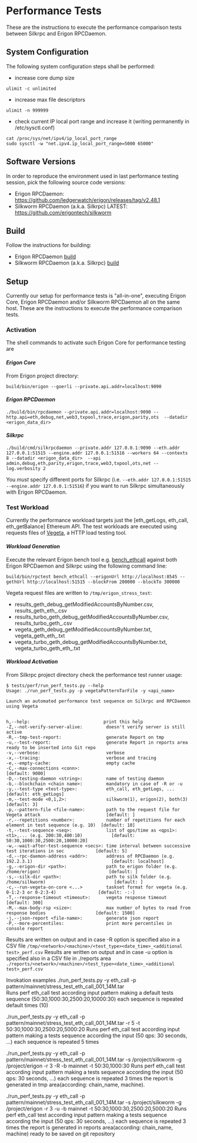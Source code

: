 # Performance Tests
These are the instructions to execute the performance comparison tests between Silkrpc and Erigon RPCDaemon.

## System Configuration
The following system configuration steps shall be performed:

* increase core dump size 
```
ulimit -c unlimited
```
* increase max file descriptors
```
ulimit -n 999999
```
* check current IP local port range and increase it (writing permanently in /etc/sysctl.conf)
```
cat /proc/sys/net/ipv4/ip_local_port_range
sudo sysctl -w "net.ipv4.ip_local_port_range=5000 65000"
```

## Software Versions
In order to reproduce the environment used in last performance testing session, pick the following source code versions:

* Erigon RPCDaemon:  https://github.com/ledgerwatch/erigon/releases/tag/v2.48.1
* Silkworm RPCDaemon (a.k.a. Silkrpc) LATEST: https://github.com/erigontech/silkworm

## Build
Follow the instructions for building:

* Erigon RPCDaemon [build](https://github.com/)
* Silkworm RPCDaemon (a.k.a. Silkrpc) [build](https://github.com/torquem-ch/silkworm)

## Setup
Currently our setup for performance tests is "all-in-one", executing Erigon Core, Erigon RPCDaemon and/or Silkworm RPCDaemon all on the same host.
These are the instructions to execute the performance comparison tests.

### Activation
The shell commands to activate such Erigon Core for performance testing are

#### _Erigon Core_
From Erigon project directory:
```
build/bin/erigon --goerli --private.api.addr=localhost:9090
```
#### _Erigon RPCDaemon_
```
./build/bin/rpcdaemon --private.api.addr=localhost:9090 --http.api=eth,debug,net,web3,txpool,trace,erigon,parity,ots  --datadir <erigon_data_dir>
```

#### _Silkrpc_
```
./build/cmd/silkrpcdaemon --private.addr 127.0.0.1:9090 --eth.addr 127.0.0.1:51515 --engine.addr 127.0.0.1:51516 --workers 64 --contexts 8 --datadir <erigon_data_dir>  --api admin,debug,eth,parity,erigon,trace,web3,txpool,ots,net --log.verbosity 2 
```
You *must* specify different ports for Silkrpc (i.e. `--eth.addr 127.0.0.1:51515 --engine.addr 127.0.0.1:51516`) if you want to run Silkrpc simultaneously with Erigon RPCDaemon.

### Test Workload

Currently the performance workload targets just the [eth_getLogs, eth_call, eth_getBalance] Ethereum API. The test workloads are executed using requests files of [Vegeta](https://github.com/tsenart/vegeta/), a HTTP load testing tool.

#### _Workload Generation_

Execute the relevant Erigon bench tool e.g. [bench_ethcall](https://github.com/ledgerwatch/erigon/blob/devel/cmd/rpctest/rpctest/bench_ethcall.go) against both Erigon RPCDaemon and Silkrpc using the following command line:

```
build/bin/rpctest bench_ethcall --erigonUrl http://localhost:8545 --gethUrl http://localhost:51515 --blockFrom 200000 --blockTo 300000
```

Vegeta request files are written to `/tmp/erigon_stress_test`:
* results_geth_debug_getModifiedAccountsByNumber.csv, results_geth_eth_<api>.csv
* results_turbo_geth_debug_getModifiedAccountsByNumber.csv, results_turbo_geth_<api>.csv
* vegeta_geth_debug_getModifiedAccountsByNumber.txt, vegeta_geth_eth_<api>.txt
* vegeta_turbo_geth_debug_getModifiedAccountsByNumber.txt, vegeta_turbo_geth_eth_<api>.txt

#### _Workload Activation_

From Silkrpc project directory check the performance test runner usage:
```
$ tests/perf/run_perf_tests.py --help
Usage: ./run_perf_tests.py -p vegetaPatternTarFile -y <api_name>  

Launch an automated performance test sequence on Silkrpc and RPCDaemon using Vegeta


h,--help:                            print this help
-Z,--not-verify-server-alive:         doesn't verify server is still active
-R,--tmp-test-report:                 generate Report on tmp
-u,--test-report:                     generate Report in reports area ready to be inserted into Git repo
-v,--verbose:                         verbose
-x,--tracing:                         verbose and tracing
-e,--empty-cache:                     empty cache
-C,--max-connections <conn>:                                                                             [default: 9000]
-D,--testing-daemon <string>:         name of testing daemon
-b,--blockchain <chain name>:         mandatory in case of -R or -u
-y,--test-type <test-type>:           eth_call, eth_getLogs, ...                                         [default: eth_getLogs]
-m,--test-mode <0,1,2>:               silkworm(1), erigon(2), both(3)                                    [default: 3]
-p,--pattern-file <file-name>:        path to the request file for Vegeta attack                         [default: ]
-r,--repetitions <number>:            number of repetitions for each element in test sequence (e.g. 10)  [default: 10]
-t,--test-sequence <seq>:             list of qps/time as <qps1>:<t1>,... (e.g. 200:30,400:10)           [default: 50:30,1000:30,2500:20,10000:20]
-w,--wait-after-test-sequence <secs>: time interval between successive test iterations in sec            [default: 5]
-d,--rpc-daemon-address <addr>:       address of RPCDaemon (e.g. 192.2.3.1)                              [default: localhost]
-g,--erigon-dir <path>:               path to erigon folder (e.g. /home/erigon)                          [default: ]
-s,--silk-dir <path>:                 path to silk folder (e.g. /home/silkworm)                          [default: ]
-c,--run-vegeta-on-core <...>         taskset format for vegeta (e.g. 0-1:2-3 or 0-2:3-4)                [default: -:-]
-T,--response-timeout <timeout>:      vegeta response timeout                                            [default: 300]
-M,--max-body-rsp <size>:             max number of bytes to read from response bodies                   [default: 1500]
-j,--json-report <file-name>:         generate json report
-P,--more-percentiles:                print more percentiles in console report
```

Results are written on output and in case -R option is specified also in a CSV file `/tmp/<network>/<machine>/<test_type><date_time>_<additional test>_perf.csv`
Results are written on output and in case -u option is specified also in a CSV file in ./reports area  `./reports/<network>/<machine>/<test_type><date_time>_<additional test>_perf.csv`

Invokation examples
./run_perf_tests.py -y eth_call -p pattern/mainnet/stress_test_eth_call_001_14M.tar  
Runs perf eth_call test according input pattern making a default tests sequence (50:30,1000:30,2500:20,10000:30) each sequence is repeated default times (10)

./run_perf_tests.py -y eth_call -p pattern/mainnet/stress_test_eth_call_001_14M.tar  -r 5 -t 50:30,1000:30,2500:20,5000:20
Runs perf eth_call test according input pattern making a tests sequence according the input (50 qps: 30 seconds, ...) each sequence is repeated 5 times

./run_perf_tests.py -y eth_call -p pattern/mainnet/stress_test_eth_call_001_14M.tar  -s /project/silkworm -g /project/erigon -r 3 -R -b mainnet -t 50:30,1000:30
Runs perf eth_call test according input pattern making a tests sequence according the input (50 qps: 30 seconds, ...) each sequence is repeated 3 times 
the report is generated in tmp area(according: chain_name, machine).

./run_perf_tests.py -y eth_call -p pattern/mainnet/stress_test_eth_call_001_14M.tar  -s /project/silkworm -g /project/erigon -r 3 -u -b mainnet -t 50:30,1000:30,2500:20,5000:20
Runs perf eth_call test according input pattern making a tests sequence according the input (50 qps: 30 seconds, ...) each sequence is repeated 3 times 
the report is generated in reports area(according: chain_name, machine) ready to be saved on git repository 




